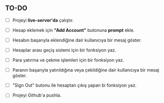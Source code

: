 TO-DO
----

 - [ ] Projeyi **live-server'da** çalıştır.
 - [ ] Hesap eklemek için **"Add Account"** butonuna **prompt** ekle.
 - [ ] Hesabın başarıyla eklendiğine dair kullanıcıya bir mesaj göster.
 - [ ] Hesaplar arası geçiş sistemi için bir fonksiyon yaz.
 - [ ] Para yatırma ve çekme işlemleri için bir fonksiyon yaz.
 - [ ] Paranın başarıyla yatırıldığına veya çekildiğine dair kullanıcıya bir mesaj göster.
 - [ ] "Sign Out" butonu ile hesaptan çıkış yapan bi fonksiyon yaz.
 - [ ] Projeyi Github'a pushla.
 